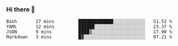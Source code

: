 ### Hi there 👋

<!--START_SECTION:waka-->

```text
Bash       27 mins         █████████████░░░░░░░░░░░░   51.52 %
YAML       12 mins         ██████░░░░░░░░░░░░░░░░░░░   23.37 %
JSON       9 mins          ████▒░░░░░░░░░░░░░░░░░░░░   17.90 %
Markdown   3 mins          █▓░░░░░░░░░░░░░░░░░░░░░░░   07.21 %
```

<!--END_SECTION:waka-->

<!--
**arlenxuzj/arlenxuzj** is a ✨ _special_ ✨ repository because its `README.md` (this file) appears on your GitHub profile.

Here are some ideas to get you started:

- 🔭 I’m currently working on ...
- 🌱 I’m currently learning ...
- 👯 I’m looking to collaborate on ...
- 🤔 I’m looking for help with ...
- 💬 Ask me about ...
- 📫 How to reach me: ...
- 😄 Pronouns: ...
- ⚡ Fun fact: ...
-->

